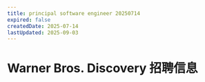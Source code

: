 ```yaml
---
title: principal software engineer 20250714
expired: false
createdDate: 2025-07-14
lastUpdated: 2025-09-03
---
```


# Warner Bros. Discovery 招聘信息

<JobPostingTable job-posting-json-path="warner-bros-discovery/data/principal-software-engineer-20250714" />